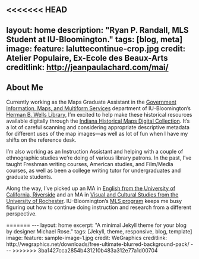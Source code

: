 <<<<<<< HEAD
---
layout: home
description: "Ryan P. Randall, MLS Student at IU-Bloomington."
tags: [blog, meta]
image:
  feature: laluttecontinue-crop.jpg
  credit: Atelier Populaire, Ex-Ecole des Beaux-Arts
  creditlink: http://jeanpaulachard.com/mai/
---

<h2>About Me</h2>

<p>Currently working as the Maps Graduate Assistant in the <a href="http://www.libraries.iub.edu/index.php?pageId=285">Government Information, Maps, and Multiform Services</a> department of IU-Bloomington’s <a href="http://www.libraries.iub.edu/index.php?pageId=89">Herman B. Wells Library</a>, I’m excited to help make these historical resources available digitally through the <a href="http://webapp1.dlib.indiana.edu/images/splash.htm?scope=images/VAC3073">Indiana Historical Maps Digital Collection</a>. It’s a lot of careful scanning and considering appropriate descriptive metadata for different uses of the map images—as well as lot of fun when I have my shifts on the reference desk.  </p>

<p>I’m also working as an Instruction Assistant and helping with a couple of ethnographic studies we’re doing of various library patrons. In the past, I’ve taught Freshman writing courses, American studies, and Film/Media courses, as well as been a college writing tutor for undergraduates and graduate students.   </p>

<p>Along the way, I’ve picked up an MA in <a href="http://english.ucr.edu/">English from the University of California, Riverside</a> and an MA in <a href="http://www.rochester.edu/college/vcs/">Visual and Cultural Studies from the University of Rochester</a>. IU-Bloomington’s <a href="http://ils.indiana.edu/">MLS program</a> keeps me busy figuring out how to continue doing instruction and research from a different perspective.  </p>
=======
---
layout: home
excerpt: "A minimal Jekyll theme for your blog by designer Michael Rose."
tags: [Jekyll, theme, responsive, blog, template]
image:
  feature: sample-image-1.jpg
  credit: WeGraphics
  creditlink: http://wegraphics.net/downloads/free-ultimate-blurred-background-pack/
---
>>>>>>> 3ba1427cca2854b431210b483a312e77a1d00704
